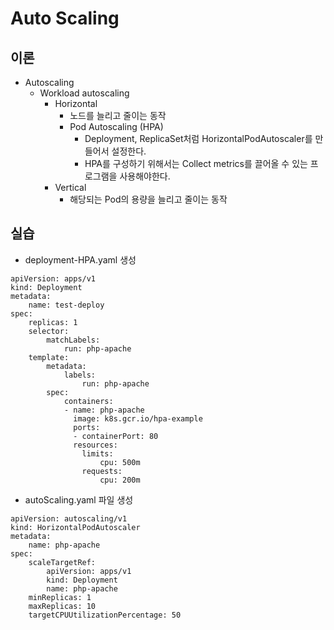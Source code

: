 # Auto Scaling
## 이론
- Autoscaling
    - Workload autoscaling
        - Horizontal
            - 노드를 늘리고 줄이는 동작
            - Pod Autoscaling (HPA)
                - Deployment, ReplicaSet처럼 HorizontalPodAutoscaler를 만들어서 설정한다.
                - HPA를 구성하기 위해서는 Collect metrics를 끌어올 수 있는 프로그램을 사용해야한다.
        - Vertical
            - 해당되는 Pod의 용량을 늘리고 줄이는 동작
## 실습
- deployment-HPA.yaml 생성
```
apiVersion: apps/v1
kind: Deployment
metadata: 
    name: test-deploy
spec: 
    replicas: 1
    selector: 
        matchLabels: 
            run: php-apache
    template: 
        metadata: 
            labels: 
                run: php-apache
        spec: 
            containers: 
            - name: php-apache
              image: k8s.gcr.io/hpa-example
              ports: 
              - containerPort: 80
              resources: 
                limits: 
                    cpu: 500m
                requests: 
                    cpu: 200m
```
- autoScaling.yaml 파일 생성
```
apiVersion: autoscaling/v1
kind: HorizontalPodAutoscaler
metadata: 
    name: php-apache
spec: 
    scaleTargetRef: 
        apiVersion: apps/v1
        kind: Deployment
        name: php-apache
    minReplicas: 1
    maxReplicas: 10
    targetCPUUtilizationPercentage: 50
```